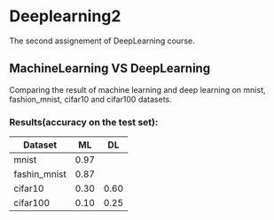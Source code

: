 # Deeplearning2
The second assignement of DeepLearning course.

## MachineLearning VS DeepLearning

Comparing the result of machine learning and deep learning on mnist, fashion_mnist, cifar10 and cifar100 datasets.


### Results(accuracy on the test set):

|Dataset       |       ML      |     DL    | 
| ------------ | ------------- |-----------|
| mnist        | 0.97          |           |
|fashin_mnist  | 0.87          |           |
|cifar10       | 0.30          |  0.60     |
|cifar100      | 0.10          |  0.25     |
